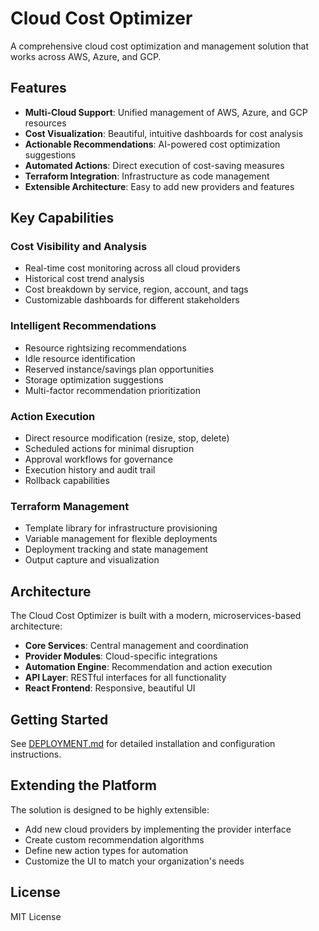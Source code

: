 # Cloud Cost Optimizer

A comprehensive cloud cost optimization and management solution that works across AWS, Azure, and GCP.

## Features

- **Multi-Cloud Support**: Unified management of AWS, Azure, and GCP resources
- **Cost Visualization**: Beautiful, intuitive dashboards for cost analysis
- **Actionable Recommendations**: AI-powered cost optimization suggestions
- **Automated Actions**: Direct execution of cost-saving measures
- **Terraform Integration**: Infrastructure as code management
- **Extensible Architecture**: Easy to add new providers and features

## Key Capabilities

### Cost Visibility and Analysis
- Real-time cost monitoring across all cloud providers
- Historical cost trend analysis
- Cost breakdown by service, region, account, and tags
- Customizable dashboards for different stakeholders

### Intelligent Recommendations
- Resource rightsizing recommendations
- Idle resource identification
- Reserved instance/savings plan opportunities
- Storage optimization suggestions
- Multi-factor recommendation prioritization

### Action Execution
- Direct resource modification (resize, stop, delete)
- Scheduled actions for minimal disruption
- Approval workflows for governance
- Execution history and audit trail
- Rollback capabilities

### Terraform Management
- Template library for infrastructure provisioning
- Variable management for flexible deployments
- Deployment tracking and state management
- Output capture and visualization

## Architecture

The Cloud Cost Optimizer is built with a modern, microservices-based architecture:

- **Core Services**: Central management and coordination
- **Provider Modules**: Cloud-specific integrations
- **Automation Engine**: Recommendation and action execution
- **API Layer**: RESTful interfaces for all functionality
- **React Frontend**: Responsive, beautiful UI

## Getting Started

See [DEPLOYMENT.md](DEPLOYMENT.md) for detailed installation and configuration instructions.

## Extending the Platform

The solution is designed to be highly extensible:

- Add new cloud providers by implementing the provider interface
- Create custom recommendation algorithms
- Define new action types for automation
- Customize the UI to match your organization's needs

## License

MIT License
